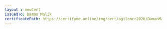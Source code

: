 ```yaml
--- 
layout : newCert 
issuedTo: Daman Malik 
certificatePath: https://certifyme.online/img/cert/agilencr2020/DamanMalik_e1154.png
--- 
```

